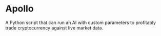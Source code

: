 # Apollo
A Python script that can run an AI with custom parameters to profitably trade cryptocurrency against live market data.
